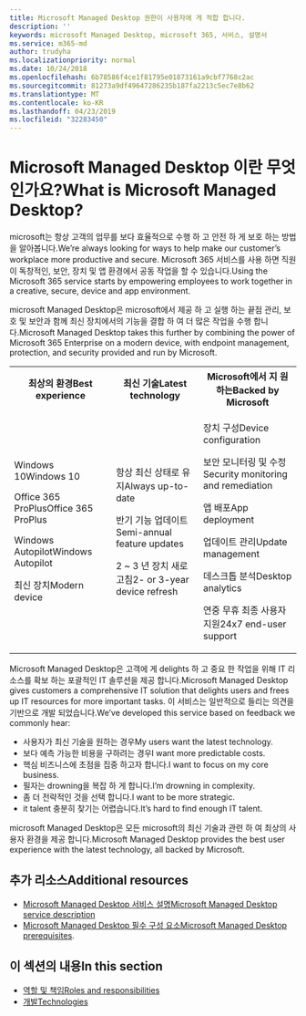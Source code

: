 ```yaml
---
title: Microsoft Managed Desktop 권한이 사용자에 게 적합 합니다.
description: ''
keywords: microsoft Managed Desktop, microsoft 365, 서비스, 설명서
ms.service: m365-md
author: trudyha
ms.localizationpriority: normal
ms.date: 10/24/2018
ms.openlocfilehash: 6b78586f4ce1f81795e01873161a9cbf7768c2ac
ms.sourcegitcommit: 81273a9df49647286235b187fa2213c5ec7e8b62
ms.translationtype: MT
ms.contentlocale: ko-KR
ms.lasthandoff: 04/23/2019
ms.locfileid: "32283450"
---
```

# <a name="what-is-microsoft-managed-desktop"></a><span data-ttu-id="2b368-103">Microsoft Managed Desktop 이란 무엇 인가요?</span><span class="sxs-lookup"><span data-stu-id="2b368-103">What is Microsoft Managed Desktop?</span></span>

<!--from Overview-->

<span data-ttu-id="2b368-104">microsoft는 항상 고객의 업무를 보다 효율적으로 수행 하 고 안전 하 게 보호 하는 방법을 알아봅니다.</span><span class="sxs-lookup"><span data-stu-id="2b368-104">We’re always looking for ways to help make our customer’s workplace more productive and secure.</span></span> <span data-ttu-id="2b368-105">Microsoft 365 서비스를 사용 하면 직원이 독창적인, 보안, 장치 및 앱 환경에서 공동 작업을 할 수 있습니다.</span><span class="sxs-lookup"><span data-stu-id="2b368-105">Using the Microsoft 365 service starts by empowering employees to work together in a creative, secure, device and app environment.</span></span>

<span data-ttu-id="2b368-106">microsoft Managed Desktop은 microsoft에서 제공 하 고 실행 하는 끝점 관리, 보호 및 보안과 함께 최신 장치에서의 기능을 결합 하 여 더 많은 작업을 수행 합니다.</span><span class="sxs-lookup"><span data-stu-id="2b368-106">Microsoft Managed Desktop takes this further by combining the power of Microsoft 365 Enterprise on a modern device, with endpoint management, protection, and security provided and run by Microsoft.</span></span>


<table>
<tr><th><span data-ttu-id="2b368-107">최상의 환경</span><span class="sxs-lookup"><span data-stu-id="2b368-107">Best experience</span></span></th><th><span data-ttu-id="2b368-108">최신 기술</span><span class="sxs-lookup"><span data-stu-id="2b368-108">Latest technology</span></span></th><th><span data-ttu-id="2b368-109">Microsoft에서 지 원하는</span><span class="sxs-lookup"><span data-stu-id="2b368-109">Backed by Microsoft</span></span></th></tr>
<tr><td><p><span data-ttu-id="2b368-110">Windows 10</span><span class="sxs-lookup"><span data-stu-id="2b368-110">Windows 10</span></span></p><p><span data-ttu-id="2b368-111">Office 365 ProPlus</span><span class="sxs-lookup"><span data-stu-id="2b368-111">Office 365 ProPlus</span></span></p><p></p><p><span data-ttu-id="2b368-112">Windows Autopilot</span><span class="sxs-lookup"><span data-stu-id="2b368-112">Windows Autopilot</span></span></p><p><span data-ttu-id="2b368-113">최신 장치</span><span class="sxs-lookup"><span data-stu-id="2b368-113">Modern device</span></span></p></td><td><p><span data-ttu-id="2b368-114">항상 최신 상태로 유지</span><span class="sxs-lookup"><span data-stu-id="2b368-114">Always up-to-date</span></span></p><p><span data-ttu-id="2b368-115">반기 기능 업데이트</span><span class="sxs-lookup"><span data-stu-id="2b368-115">Semi-annual feature updates</span></span> </p><p><span data-ttu-id="2b368-116">2 ~ 3 년 장치 새로 고침</span><span class="sxs-lookup"><span data-stu-id="2b368-116">2- or 3-year device refresh</span></span></p></td><td><p><span data-ttu-id="2b368-117">장치 구성</span><span class="sxs-lookup"><span data-stu-id="2b368-117">Device configuration</span></span></p><p><span data-ttu-id="2b368-118">보안 모니터링 및 수정</span><span class="sxs-lookup"><span data-stu-id="2b368-118">Security monitoring and remediation</span></span></p><p><span data-ttu-id="2b368-119">앱 배포</span><span class="sxs-lookup"><span data-stu-id="2b368-119">App deployment</span></span></p><p><span data-ttu-id="2b368-120">업데이트 관리</span><span class="sxs-lookup"><span data-stu-id="2b368-120">Update management</span></span></p><p><span data-ttu-id="2b368-121">데스크톱 분석</span><span class="sxs-lookup"><span data-stu-id="2b368-121">Desktop analytics</span></span></p><p><span data-ttu-id="2b368-122">연중 무휴 최종 사용자 지원</span><span class="sxs-lookup"><span data-stu-id="2b368-122">24x7 end-user support</span></span></p></td></tr>
</table>

<span data-ttu-id="2b368-123">Microsoft Managed Desktop은 고객에 게 delights 하 고 중요 한 작업을 위해 IT 리소스를 확보 하는 포괄적인 IT 솔루션을 제공 합니다.</span><span class="sxs-lookup"><span data-stu-id="2b368-123">Microsoft Managed Desktop gives customers a comprehensive IT solution that delights users and frees up IT resources for more important tasks.</span></span> <span data-ttu-id="2b368-124">이 서비스는 일반적으로 들리는 의견을 기반으로 개발 되었습니다.</span><span class="sxs-lookup"><span data-stu-id="2b368-124">We’ve developed this service based on feedback we commonly hear:</span></span>
- <span data-ttu-id="2b368-125">사용자가 최신 기술을 원하는 경우</span><span class="sxs-lookup"><span data-stu-id="2b368-125">My users want the latest technology.</span></span>
- <span data-ttu-id="2b368-126">보다 예측 가능한 비용을 구하려는 경우</span><span class="sxs-lookup"><span data-stu-id="2b368-126">I want more predictable costs.</span></span>
- <span data-ttu-id="2b368-127">핵심 비즈니스에 초점을 집중 하고자 합니다.</span><span class="sxs-lookup"><span data-stu-id="2b368-127">I want to focus on my core business.</span></span> 
- <span data-ttu-id="2b368-128">필자는 drowning을 복잡 하 게 합니다.</span><span class="sxs-lookup"><span data-stu-id="2b368-128">I’m drowning in complexity.</span></span> 
- <span data-ttu-id="2b368-129">좀 더 전략적인 것을 선택 합니다.</span><span class="sxs-lookup"><span data-stu-id="2b368-129">I want to be more strategic.</span></span> 
- <span data-ttu-id="2b368-130">it talent 충분히 찾기는 어렵습니다.</span><span class="sxs-lookup"><span data-stu-id="2b368-130">It’s hard to find enough IT talent.</span></span>  

<span data-ttu-id="2b368-131">microsoft Managed Desktop은 모든 microsoft의 최신 기술과 관련 하 여 최상의 사용자 환경을 제공 합니다.</span><span class="sxs-lookup"><span data-stu-id="2b368-131">Microsoft Managed Desktop provides the best user experience with the latest technology, all backed by Microsoft.</span></span> 

## <a name="additional-resources"></a><span data-ttu-id="2b368-132">추가 리소스</span><span class="sxs-lookup"><span data-stu-id="2b368-132">Additional resources</span></span>
- [<span data-ttu-id="2b368-133">Microsoft Managed Desktop 서비스 설명</span><span class="sxs-lookup"><span data-stu-id="2b368-133">Microsoft Managed Desktop service description</span></span>](../service-description/index.md)
- <span data-ttu-id="2b368-134">[Microsoft Managed Desktop 필수 구성 요소](../get-ready/prerequisites.md)</span><span class="sxs-lookup"><span data-stu-id="2b368-134">[Microsoft Managed Desktop prerequisites](../get-ready/prerequisites.md).</span></span>

<!--When you enroll in Microsoft Managed Desktop, Microsoft provides you with devices that are configured to join your Azure Active Directory tenant. Windows 10, Office 365, and some apps and features associated with [Microsoft 365 Enterprise E5](https://www.microsoft.com/en-us/microsoft-365/compare-all-microsoft-365-plans) are installed (by Microsoft) on your devices. When your employees who are using these devices need help, they contact Microsoft Managed Desktop support (provided by Microsoft) through a custom chat app.--> 

<!--With Microsoft Managed Desktop, you get **software as a service** (Microsoft 365 E5), **Device as a service** (Microsoft Surface devices ready to use), and **IT support as a service** (Help desk and more).--> 
 
## <a name="in-this-section"></a><span data-ttu-id="2b368-135">이 섹션의 내용</span><span class="sxs-lookup"><span data-stu-id="2b368-135">In this section</span></span>
- [<span data-ttu-id="2b368-136">역할 및 책임</span><span class="sxs-lookup"><span data-stu-id="2b368-136">Roles and responsibilities</span></span>](roles-and-responsibilities.md)
- [<span data-ttu-id="2b368-137">개발</span><span class="sxs-lookup"><span data-stu-id="2b368-137">Technologies</span></span>](technologies.md)
